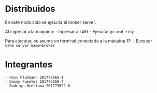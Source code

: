 # Distribuidos

En este nodo solo se ejecuta el broker server.

Al ingresar a la maquina:
    - Ingresar a `LAB3`
    - Ejecutar `go mod tidy`

Para ejecutar, se asume un terminal conectado a la máquina 17:
    - Ejecutar `make server name=broker`

# Integrantes
    - Hans Fluhmann 201773565-1
    - Danny Fuentes 201773559-7
    - Rodrigo Orellana 201773522-8